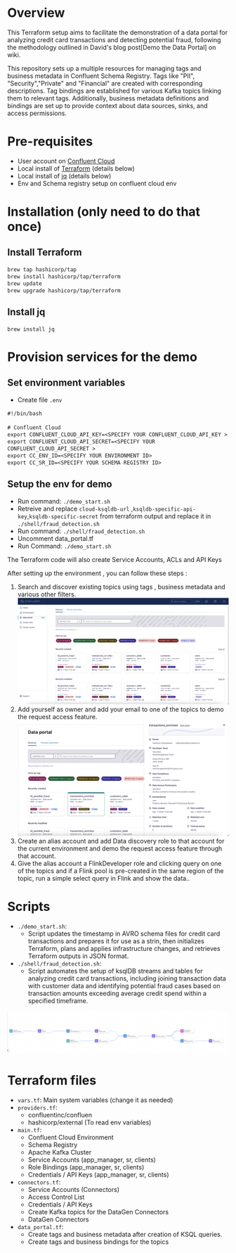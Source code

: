 # Overview

This Terraform setup aims to facilitate the demonstration of a data portal for analyzing credit card transactions and detecting potential fraud, following the methodology outlined in David's blog post[Demo the Data Portal] on wiki.

This repository sets up a multiple resources for managing tags and business metadata in Confluent Schema Registry. Tags like "PII", "Security","Private" and "Financial" are created with corresponding descriptions. Tag bindings are established for various Kafka topics linking them to relevant tags. Additionally, business metadata definitions and bindings are set up to provide context about data sources, sinks, and access permissions.

# Pre-requisites
- User account on [Confluent Cloud](https://www.confluent.io/confluent-cloud/tryfree)
- Local install of [Terraform](https://www.terraform.io) (details below)
- Local install of [jq](https://jqlang.github.io/jq/download) (details below)
- Env and Schema registry setup on confluent cloud env

# Installation (only need to do that once)

## Install Terraform
```
brew tap hashicorp/tap
brew install hashicorp/tap/terraform
brew update
brew upgrade hashicorp/tap/terraform
```

## Install jq
```
brew install jq
```

# Provision services for the demo

## Set environment variables
- Create file `.env`
```
#!/bin/bash

# Confluent Cloud
export CONFLUENT_CLOUD_API_KEY=<SPECIFY YOUR CONFLUENT_CLOUD_API_KEY >
export CONFLUENT_CLOUD_API_SECRET=<SPECIFY YOUR CONFLUENT_CLOUD_API_SECRET >
export CC_ENV_ID=<SPECIFY YOUR ENVIRONMENT ID>
export CC_SR_ID=<SPECIFY YOUR SCHEMA REGISTRY ID>
```

## Setup the env for demo 
- Run command: `./demo_start.sh`
- Retreive and replace `cloud-ksqldb-url` ,`ksqldb-specific-api-key`,`ksqldb-specific-secret` from terraform output and replace it in `./shell/fraud_detection.sh`
- Run command: `./shell/fraud_detection.sh`
- Uncomment data_portal.tf 
- Run Command: `./demo_start.sh`

The Terraform code will also create Service Accounts, ACLs and API Keys

After setting up the environment , you can follow these steps :
1. Search and discover existing topics using tags , business metadata and various other filters.
![image](docs/data_portal.png)
2. Add yourself as owner and add your email to one of the topics to demo the request access feature. 
![image](docs/metadata.png)
3. Create an alias account and add Data discovery role to that account for the current environment and demo the request access feature through that account.
4. Give the alias account a FlinkDeveloper role and clicking query on one of the topics and if a Flink pool is pre-created in the same region of the topic, run a simple select query in Flink and show the data..


# Scripts 
- `./demo_start.sh`: 
  - Script updates the timestamp in AVRO schema files for credit card transactions and prepares it for use as a strin, then initializes Terraform, plans and applies infrastructure changes, and retrieves Terraform outputs in JSON format.
- `./shell/fraud_detection.sh`:
  - Script automates the setup of ksqlDB streams and tables for analyzing credit card transactions, including joining transaction data with customer data and identifying potential fraud cases based on transaction amounts exceeding average credit spend within a specified timeframe.

![image](docs/lineage.png)

# Terraform files
- `vars.tf`: Main system variables (change it as needed)
- `providers.tf`:
  - confluentinc/confluen
  - hashicorp/external (To read env variables)
- `main.tf`: 
  - Confluent Cloud Environment
  - Schema Registry
  - Apache Kafka Cluster
  - Service Accounts (app_manager, sr, clients)
  - Role Bindings (app_manager, sr, clients)
  - Credentials / API Keys (app_manager, sr, clients)
- `connectors.tf`:
  - Service Accounts (Connectors)
  - Access Control List
  - Credentials / API Keys
  - Create Kafka topics for the DataGen Connectors
  - DataGen Connectors
- `data_portal.tf`:
  - Create tags and business metadata after creation of KSQL queries.
  - Create tags and business  bindings for the topics


